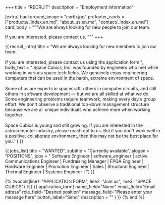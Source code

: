 +++
title = "RECRUIT"
description = "Employment information"

[extra]
background_image = "earth.jpg"
prefooter_cards = ["products/_index.en.md", "about_us.en.md", "contact/_index.en.md"]
card_body = """We are always looking for new people to join our team.

If you are interested, please contact us.
"""
+++

{{ recruit_intro(
	title = "We are always looking for new members to join our team. <br><br> If you are interested, please contact us using the application form.",
	body_text = "
 Space Cubics, Inc. was founded by engineers who met while working in various space tech fields. We genuinely enjoy engineering computers that can be used in the harsh, extreme environment of space.
<br><br>
 Some of us are experts in spacecraft, others in computer circuits, and still others in software development — but we are all skilled at what we do. Some engineering problems require teamwork, making every day a group effort. We don't observe a traditional top-down management structure because we are all unique individuals who achieve more when working together.
 <br><br>
Space Cubics is young and still growing. If you are interested in the astrocomputer industry, please reach out to us. But if you don't work well in a positive, collaborate environment, then this may not be the best place for you."
) }}

{{ jobs_list(
	title = "WANTED",
	subtitle = "Currently available",
	slogan = "POSITIONS",
	jobs = "
Software Engineer | software_engineer | active
Communications Engineer |
Fundraising Manager |
FPGA Engineer |
Hardware Engineer |
Promotion Engineer |
Sales |
Structural Engineer |
Thermal Engineer |
Systems Engineer |
") }}

{% twocols(line1="APPLICATION FORM", line2="Join us", line3="SPACE CUBICS") %}
{{ application_form(
	name_field="Name"
	email_field="Email adress"
	role_field="Desired position"
	message_field="Please enter your message here"
	button_label="Send"
	description = ""
) }}
{% end %}
